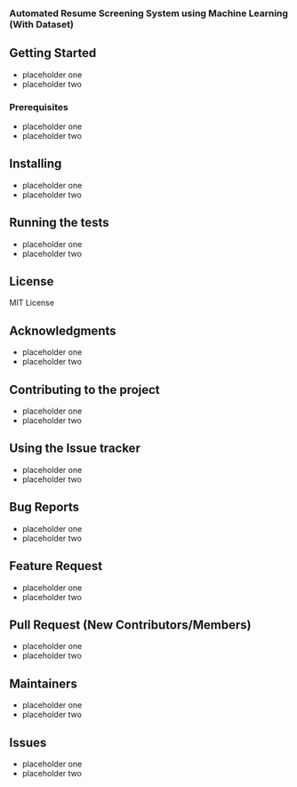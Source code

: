 ### Automated Resume Screening System using Machine Learning (With Dataset)

## Getting Started

- placeholder one
- placeholder two

### Prerequisites
- placeholder one
- placeholder two

## Installing
- placeholder one
- placeholder two

## Running the tests
- placeholder one
- placeholder two

## License
 MIT License

## Acknowledgments
- placeholder one
- placeholder two

## Contributing to the project
- placeholder one
- placeholder two

## Using the Issue tracker
- placeholder one
- placeholder two

## Bug Reports
- placeholder one
- placeholder two

## Feature Request
- placeholder one
- placeholder two

## Pull Request (New Contributors/Members)
- placeholder one
- placeholder two

## Maintainers
- placeholder one
- placeholder two

## Issues
- placeholder one
- placeholder two